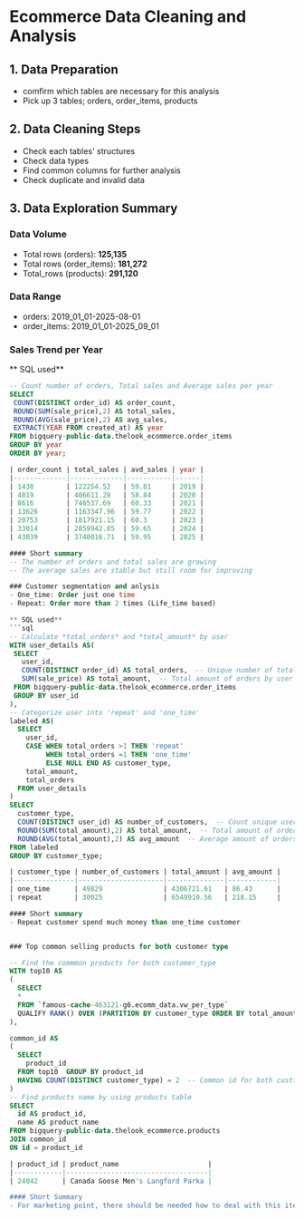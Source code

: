 # Ecommerce Data Cleaning and Analysis

## 1. Data Preparation
- comfirm which tables are necessary for this analysis
- Pick up 3 tables; orders, order_items, products
  
## 2. Data Cleaning Steps
- Check each tables' structures
- Check data types
- Find common columns for further analysis
- Check duplicate and invalid data

## 3. Data Exploration Summary
### Data Volume
- Total rows (orders): **125,135**
- Total rows (order_items): **181,272**
- Total_rows (products): **291,120**

### Data Range
- orders: 2019_01_01-2025-08-01
- order_items: 2019_01_01-2025_09_01

### Sales Trend per Year

** SQL used**
```sql
-- Count number of orders, Total sales and Average sales per year
SELECT
 COUNT(DISTINCT order_id) AS order_count,
 ROUND(SUM(sale_price),2) AS total_sales,
 ROUND(AVG(sale_price),2) AS avg_sales,
 EXTRACT(YEAR FROM created_at) AS year
FROM bigquery-public-data.thelook_ecommerce.order_items
GROUP BY year 
ORDER BY year;

| order_count | total_sales | avd_sales | year |
|-------------|-------------|-----------|------|
| 1438        | 122254.52   | 59.81     | 2019 |
| 4819        | 406611.28   | 58.84     | 2020 |
| 8616        | 746537.69   | 60.33     | 2021 |
| 13626       | 1163347.96  | 59.77     | 2022 |
| 20753       | 1817921.15  | 60.3      | 2023 |
| 33014       | 2859942.85  | 59.65     | 2024 |
| 43039       | 3740016.71  | 59.95     | 2025 |

#### Short summary
-- The number of orders and total sales are growing
-- The average sales are stable but still room for improving

### Customer segmentation and anlysis
- One_time: Order just one time
- Repeat: Order more than 2 times (Life_time based)

** SQL used**
```sql
-- Calculate *total_orders* and *total_amount* by user
WITH user_details AS(
 SELECT
   user_id,
   COUNT(DISTINCT order_id) AS total_orders,  -- Unique number of total orders by user
   SUM(sale_price) AS total_amount,  -- Total amount of orders by user
 FROM bigquery-public-data.thelook_ecommerce.order_items
 GROUP BY user_id
),
-- Categorize user into 'repeat' and 'one_time'
labeled AS(
  SELECT
    user_id,
    CASE WHEN total_orders >1 THEN 'repeat'
         WHEN total_orders =1 THEN 'one_time'
         ELSE NULL END AS customer_type,
    total_amount,
    total_orders
  FROM user_details 
)
SELECT
  customer_type,
  COUNT(DISTINCT user_id) AS number_of_customers,  -- Count unique user 
  ROUND(SUM(total_amount),2) AS total_amount,  -- Total amount of orders by customer type
  ROUND(AVG(total_amount),2) AS avg_amount  -- Average amount of orders by customer type
FROM labeled
GROUP BY customer_type;

| customer_type | number_of_customers | total_amount | avg_amount |
|---------------|---------------------|--------------|------------|
| one_time      | 49829               | 4306721.61   | 86.43      |
| repeat        | 30025               | 6549910.56   | 218.15     |

#### Short summary
- Repeat customer spend much money than one_time customer


### Top common selling products for both customer type

-- Find the commmon products for both customer_type
WITH top10 AS 
(
  SELECT 
  *
  FROM `famous-cache-463121-g6.ecomm_data.vw_per_type` 
  QUALIFY RANK() OVER (PARTITION BY customer_type ORDER BY total_amount DESC) <= 10
),

common_id AS
(
  SELECT
    product_id
  FROM top10  GROUP BY product_id
  HAVING COUNT(DISTINCT customer_type) = 2  -- Common id for both custtomer type
)
-- Find products name by using products table 
SELECT
  id AS product_id,
  name AS product_name
FROM bigquery-public-data.thelook_ecommerce.products
JOIN common_id
ON id = product_id

| product_id | product_name                      |
|------------|-----------------------------------|
| 24042      | Canada Goose Men's Langford Parka |

#### Short Summary
- For marketing point, there should be needed how to deal with this item

